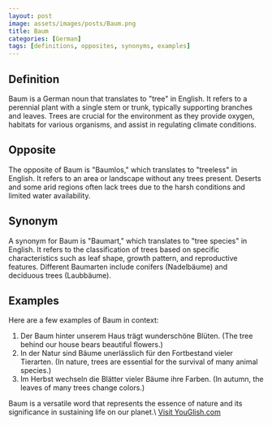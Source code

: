 ```yaml
---
layout: post
image: assets/images/posts/Baum.png
title: Baum
categories: [German]
tags: [definitions, opposites, synonyms, examples]
---
```


## Definition
Baum is a German noun that translates to "tree" in English. It refers to a perennial plant with a single stem or trunk, typically supporting branches and leaves. Trees are crucial for the environment as they provide oxygen, habitats for various organisms, and assist in regulating climate conditions.

## Opposite
The opposite of Baum is "Baumlos," which translates to "treeless" in English. It refers to an area or landscape without any trees present. Deserts and some arid regions often lack trees due to the harsh conditions and limited water availability.

## Synonym
A synonym for Baum is "Baumart," which translates to "tree species" in English. It refers to the classification of trees based on specific characteristics such as leaf shape, growth pattern, and reproductive features. Different Baumarten include conifers (Nadelbäume) and deciduous trees (Laubbäume).

## Examples
Here are a few examples of Baum in context:

1. Der Baum hinter unserem Haus trägt wunderschöne Blüten. (The tree behind our house bears beautiful flowers.)
2. In der Natur sind Bäume unerlässlich für den Fortbestand vieler Tierarten. (In nature, trees are essential for the survival of many animal species.)
3. Im Herbst wechseln die Blätter vieler Bäume ihre Farben. (In autumn, the leaves of many trees change colors.)

Baum is a versatile word that represents the essence of nature and its significance in sustaining life on our planet.\ <a id="yg-widget-0" class="youglish-widget" data-query="Baum" data-lang="german" data-components="8412" data-auto-start="0" data-bkg-color="theme_light" data-title="How%20to%20pronounce%20Baum%20in%20German"  rel="nofollow" href="https://youglish.com">Visit YouGlish.com</a><script async src="https://youglish.com/public/emb/widget.js" charset="utf-8"></script>